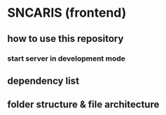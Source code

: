 # SNCARIS (frontend)

## how to use this repository

### start server in development mode

## dependency list

## folder structure & file architecture

